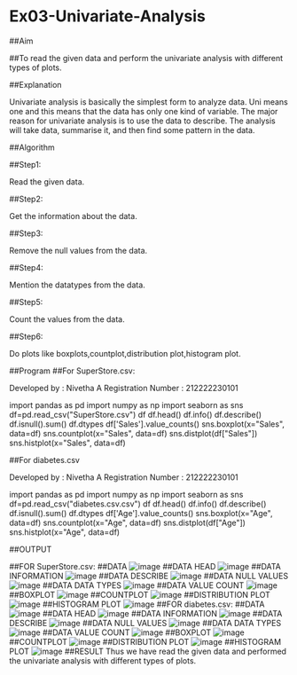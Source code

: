 # Ex03-Univariate-Analysis

##Aim

##To read the given data and perform the univariate analysis with different types of plots.

##Explanation

Univariate analysis is basically the simplest form to analyze data. Uni means one and this means that the data has only one kind of variable. The major reason for univariate analysis is to use the data to describe. The analysis will take data, summarise it, and then find some pattern in the data.

##Algorithm

##Step1:

Read the given data.

##Step2:

Get the information about the data.

##Step3:

Remove the null values from the data.

##Step4:

Mention the datatypes from the data.

##Step5:

Count the values from the data.

##Step6:

Do plots like boxplots,countplot,distribution plot,histogram plot.

##Program
##For SuperStore.csv:

Developed by : Nivetha A
Registration Number : 212222230101

import pandas as pd
import numpy as np
import seaborn as sns
df=pd.read_csv("SuperStore.csv")
df
df.head()
df.info()
df.describe()
df.isnull().sum()
df.dtypes
df['Sales'].value_counts()
sns.boxplot(x="Sales", data=df)
sns.countplot(x="Sales", data=df)
sns.distplot(df["Sales"])
sns.histplot(x="Sales", data=df)

##For diabetes.csv

Developed by : Nivetha A
Registration Number : 212222230101

import pandas as pd
import numpy as np
import seaborn as sns
df=pd.read_csv("diabetes.csv.csv")
df
df.head()
df.info()
df.describe()
df.isnull().sum()
df.dtypes
df['Age'].value_counts()
sns.boxplot(x="Age", data=df)
sns.countplot(x="Age", data=df)
sns.distplot(df["Age"])
sns.histplot(x="Age", data=df)

##OUTPUT

##FOR SuperStore.csv:
##DATA
![image](https://github.com/nivetharajaa/Ex03-Univariate-Analysis/assets/120543388/d8b779be-cdc0-4cd9-912e-57330afc6fe4)
##DATA HEAD
![image](https://github.com/nivetharajaa/Ex03-Univariate-Analysis/assets/120543388/9a4db02b-2a93-42f8-aaac-842c680fce53)
##DATA INFORMATION
![image](https://github.com/nivetharajaa/Ex03-Univariate-Analysis/assets/120543388/094580d5-8989-4f46-8d78-5d397d18cdae)
##DATA DESCRIBE
![image](https://github.com/nivetharajaa/Ex03-Univariate-Analysis/assets/120543388/18b89932-c063-4774-b457-8a87f65be789)
##DATA NULL VALUES
![image](https://github.com/nivetharajaa/Ex03-Univariate-Analysis/assets/120543388/83d37e79-04f1-480d-a8c1-65fc174948c6)
##DATA DATA TYPES
![image](https://github.com/nivetharajaa/Ex03-Univariate-Analysis/assets/120543388/c5689f1a-ef20-4a47-a924-72831f5fd157)
##DATA VALUE COUNT
![image](https://github.com/nivetharajaa/Ex03-Univariate-Analysis/assets/120543388/a96eaeec-3b02-4243-b5e1-d78e0c0a51b2)
##BOXPLOT
![image](https://github.com/nivetharajaa/Ex03-Univariate-Analysis/assets/120543388/ea3bb005-dad0-440c-8103-9cfef5ef2ac1)
##COUNTPLOT
![image](https://github.com/nivetharajaa/Ex03-Univariate-Analysis/assets/120543388/d959571d-c600-4d58-b9e8-743c1ee7633c)
##DISTRIBUTION PLOT
![image](https://github.com/nivetharajaa/Ex03-Univariate-Analysis/assets/120543388/0af816f1-1ca8-480c-aa8f-8f54eb0dc916)
##HISTOGRAM PLOT
![image](https://github.com/nivetharajaa/Ex03-Univariate-Analysis/assets/120543388/f00310d7-aca3-4960-8a33-8708cdaf26ff)
##FOR diabetes.csv:
##DATA
![image](https://github.com/nivetharajaa/Ex03-Univariate-Analysis/assets/120543388/8360a2dd-01a1-46a2-937a-fc7abfc78dd6)
##DATA HEAD
![image](https://github.com/nivetharajaa/Ex03-Univariate-Analysis/assets/120543388/7a18e972-6bca-4b1d-8207-bfb82bc859db)
##DATA INFORMATION
![image](https://github.com/nivetharajaa/Ex03-Univariate-Analysis/assets/120543388/39fcc2c7-3e13-49b8-847a-1dda5d44ea36)
##DATA DESCRIBE
![image](https://github.com/nivetharajaa/Ex03-Univariate-Analysis/assets/120543388/80a26f62-b1b5-4e36-8a2e-86aca852a22b)
##DATA NULL VALUES
![image](https://github.com/nivetharajaa/Ex03-Univariate-Analysis/assets/120543388/63c59caa-c498-479c-8db2-5bcf8be7f936)
##DATA DATA TYPES
![image](https://github.com/nivetharajaa/Ex03-Univariate-Analysis/assets/120543388/db6085ac-a612-4e11-a04f-a2a88a919cca)
##DATA VALUE COUNT
![image](https://github.com/nivetharajaa/Ex03-Univariate-Analysis/assets/120543388/74dce3da-0852-44a4-b30b-962f59f5476a)
##BOXPLOT
![image](https://github.com/nivetharajaa/Ex03-Univariate-Analysis/assets/120543388/a44ffdc9-a95d-4c13-a12a-6e0b06ac07cc)
##COUNTPLOT
![image](https://github.com/nivetharajaa/Ex03-Univariate-Analysis/assets/120543388/87c0201c-fcb2-4955-8e9e-922926888ba8)
##DISTRIBUTION PLOT
![image](https://github.com/nivetharajaa/Ex03-Univariate-Analysis/assets/120543388/f67ca901-71fd-4c6b-ad08-4a6a8c6ab26e)
##HISTOGRAM PLOT
![image](https://github.com/nivetharajaa/Ex03-Univariate-Analysis/assets/120543388/345aec06-2f69-4707-b334-5c99784ccf4d)
##RESULT
Thus we have read the given data and performed the univariate analysis with different types of plots.
